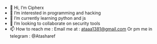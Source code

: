 - 👋 Hi, I’m Cipherx
- 👀 I’m interested in programming and hacking
- 🌱 I’m currently learning python and js
- 💞️ I’m looking to collaborate on security tools
- 📫 How to reach me : 
Email me at : ataaa1381@gmail.com
Or pm me in telegram : @Atasharef


